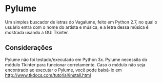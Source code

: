 # Pylume

Um simples buscador de letras do Vagalume, feito em Python 2.7, no qual o usuário entra com o nome do artista e música, e a letra dessa música é mostrada usando a GUI Tkinter.

## Considerações

Pylume não foi testado/executado em Python 3x. Pylume necessita do módulo Tkinter para funcionar corretamente.
Caso o módulo não seja encontrado ao executar o Pylume, você pode baixá-lo em http://www.tkdocs.com/tutorial/install.html
